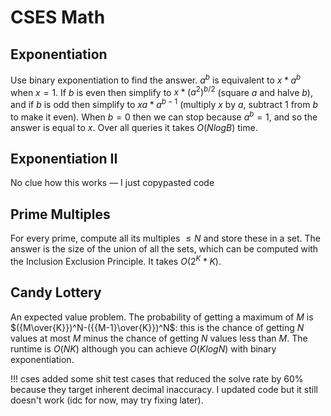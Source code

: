 # CSES Math

## Exponentiation
Use binary exponentiation to find the answer.
$a^b$ is equivalent to $x*a^b$ when $x = 1$. If $b$ is even then simplify to $x*(a^2)^{b/2}$ (square $a$ and halve $b$), and if $b$ is odd then simplify to $xa*a^{b-1}$ (multiply $x$ by $a$, subtract $1$ from $b$ to make it even). When $b=0$ then we can stop because $a^b = 1$, and so the answer is equal to $x$. Over all queries it takes $O(NlogB)$ time.

## Exponentiation II
No clue how this works — I just copypasted code

## Prime Multiples
For every prime, compute all its multiples $\le N$ and store these in a set.
The answer is the size of the union of all the sets, which can be computed with the Inclusion Exclusion Principle. It takes $O(2^K*K)$.

## Candy Lottery
An expected value problem. The probability of getting a maximum of $M$ is $({M\over{K}})^N-({{M-1}\over{K}})^N$: this is the chance of getting $N$ values at most $M$ minus the chance of getting $N$ values less than $M$. The runtime is $O(NK)$ although you can achieve $O(KlogN)$ with binary exponentiation.

!!! cses added some shit test cases that reduced the solve rate by 60% because they target inherent decimal inaccuracy. I updated code but it still doesn't work (idc for now, may try fixing later).